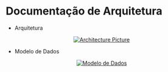 # Documentação de Arquitetura

- Arquitetura

<div align="center">
  <a href="https://www.figma.com/file/R6EWBTKYPKPhUBhX8DP3G3/Archteture-MATE85?node-id=0%3A1" target="_blank">
      <img src="https://user-images.githubusercontent.com/62779767/158681324-44a48ea3-e746-410a-8b08-07cc60fa25f4.png" alt="Architecture Picture"/>
  </a>
</div>

- Modelo de Dados

<div align="center">
  <a href="./assets/model.mwb" download>
      <img src="https://user-images.githubusercontent.com/62779767/159809703-d62395f4-3d00-4c29-9e3a-c1f8ac7a670d.png" alt="Modelo de Dados"/>
  </a>
</div>
